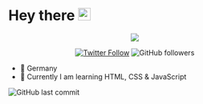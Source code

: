 # Hey there <img src="https://raw.githubusercontent.com/Butterkeks1000/butterkeks1000/main/wave.gif" width="25px">

<p align="center">
 <img src="https://readme-typing-svg.herokuapp.com?color=3442D9&size=24&center=true&lines=Servus">
</p>

<p align="center">
 <a href="https://twitter.com/butterkeks1000" alt="Twitter" title="Twitter">
  <img alt="Twitter Follow" src="https://img.shields.io/twitter/follow/butterkeks1000?color=%2300a2f5&label=Twitter&logo=Twitter&logoColor=%23ffffff&style=for-the-badge"></a>
 <img alt="GitHub followers" src="https://img.shields.io/github/followers/butterkeks1000?color=954c9b&label=Follower&logo=Github&style=for-the-badge">
</p>

- 📍 Germany
- 🌱 Currently I am learning HTML, CSS & JavaScript

<img alt="GitHub last commit" src="https://img.shields.io/github/last-commit/butterkeks1000/butterkeks1000?style=for-the-badge">
